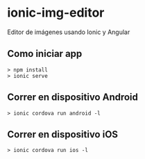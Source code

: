 # ionic-img-editor
Editor de imágenes usando Ionic y Angular

## Como iniciar app
```
> npm install
> ionic serve
```

## Correr en dispositivo Android
```
> ionic cordova run android -l
```

## Correr en dispositivo iOS
```
> ionic cordova run ios -l
```
